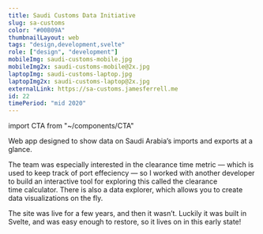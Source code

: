 ```yaml
---
title: Saudi Customs Data Initiative
slug: sa-customs
color: "#00B09A"
thumbnailLayout: web
tags: "design,development,svelte"
role: ["design", "development"]
mobileImg: saudi-customs-mobile.jpg
mobileImg2x: saudi-customs-mobile@2x.jpg
laptopImg: saudi-customs-laptop.jpg
laptopImg2x: saudi-customs-laptop@2x.jpg
externalLink: https://sa-customs.jamesferrell.me
id: 22
timePeriod: "mid 2020"
---
```


import CTA from "~/components/CTA"

Web app designed to show data on Saudi Arabia’s imports and exports at a glance.

The team was especially interested in the clearance time metric — which is used to keep track of port effeciency — so I worked with another developer to build an interactive tool for exploring this called the clearance time calculator. There is also a data explorer, which allows you to create data visualizations on the fly.

The site was live for a few years, and then it wasn’t. Luckily it was built in Svelte, and was easy enough to restore, so it lives on in this early state!

<CTA heading="Need custom visualizations for your data?" />
